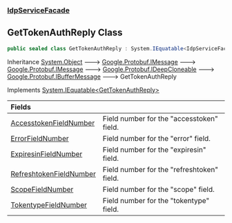 ### [IdpServiceFacade](../index.md 'IdpServiceFacade')

## GetTokenAuthReply Class

```csharp
public sealed class GetTokenAuthReply : System.IEquatable<IdpServiceFacade.GetTokenAuthReply>
```

Inheritance [System\.Object](https://learn.microsoft.com/en-us/dotnet/api/system.object 'System\.Object') &#129106; [Google\.Protobuf\.IMessage](https://learn.microsoft.com/en-us/dotnet/api/google.protobuf.imessage 'Google\.Protobuf\.IMessage') &#129106; [Google\.Protobuf\.IMessage](https://learn.microsoft.com/en-us/dotnet/api/google.protobuf.imessage 'Google\.Protobuf\.IMessage') &#129106; [Google\.Protobuf\.IDeepCloneable](https://learn.microsoft.com/en-us/dotnet/api/google.protobuf.ideepcloneable 'Google\.Protobuf\.IDeepCloneable') &#129106; [Google\.Protobuf\.IBufferMessage](https://learn.microsoft.com/en-us/dotnet/api/google.protobuf.ibuffermessage 'Google\.Protobuf\.IBufferMessage') &#129106; GetTokenAuthReply

Implements [System\.IEquatable&lt;](https://learn.microsoft.com/en-us/dotnet/api/system.iequatable-1 'System\.IEquatable\`1')[GetTokenAuthReply](index.md 'IdpServiceFacade\.GetTokenAuthReply')[&gt;](https://learn.microsoft.com/en-us/dotnet/api/system.iequatable-1 'System\.IEquatable\`1')

| Fields | |
| :--- | :--- |
| [AccesstokenFieldNumber](AccesstokenFieldNumber.md 'IdpServiceFacade\.GetTokenAuthReply\.AccesstokenFieldNumber') | Field number for the "accesstoken" field\. |
| [ErrorFieldNumber](ErrorFieldNumber.md 'IdpServiceFacade\.GetTokenAuthReply\.ErrorFieldNumber') | Field number for the "error" field\. |
| [ExpiresinFieldNumber](ExpiresinFieldNumber.md 'IdpServiceFacade\.GetTokenAuthReply\.ExpiresinFieldNumber') | Field number for the "expiresin" field\. |
| [RefreshtokenFieldNumber](RefreshtokenFieldNumber.md 'IdpServiceFacade\.GetTokenAuthReply\.RefreshtokenFieldNumber') | Field number for the "refreshtoken" field\. |
| [ScopeFieldNumber](ScopeFieldNumber.md 'IdpServiceFacade\.GetTokenAuthReply\.ScopeFieldNumber') | Field number for the "scope" field\. |
| [TokentypeFieldNumber](TokentypeFieldNumber.md 'IdpServiceFacade\.GetTokenAuthReply\.TokentypeFieldNumber') | Field number for the "tokentype" field\. |
